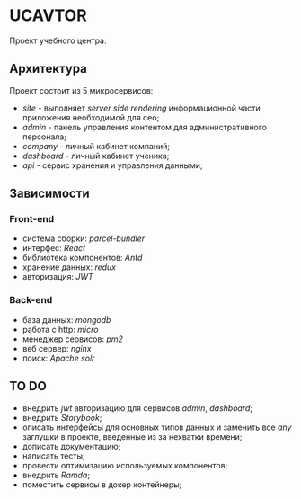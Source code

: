 # UCAVTOR

Проект учебного центра.

## Архитектура

Проект состоит из 5 микросервисов:

* *site* - выполняет *server side rendering* информационной части приложения необходимой для сео;
* *admin* - панель управления контентом для административного персонала;
* *company* - личный кабинет компаний;
* *dashboard* - личный кабинет ученика;
* *api* - сервис хранения и управления данными;

## Зависимости

### Front-end

* система сборки: *parcel-bundler*
* интерфес: *React*
* библиотека компонентов: *Antd*
* хранение данных: *redux*
* авторизация: *JWT*

### Back-end

* база данных: *mongodb*
* работа с http: *micro*
* менеджер сервисов: *pm2*
* веб сервер: *nginx*
* поиск: *Apache solr*


## TO DO

* внедрить *jwt* авторизацию для сервисов *admin*, *dashboard*;
* внедрить *Storybook*;
* описать интерфейсы для основных типов данных и заменить все *any* заглушки в проекте, введенные из за нехватки времени;
* дописать документацию;
* написать тесты;
* провести оптимизацию используемых компонентов;
* внедрить *Ramda*;
* поместить сервисы в докер контейнеры;
